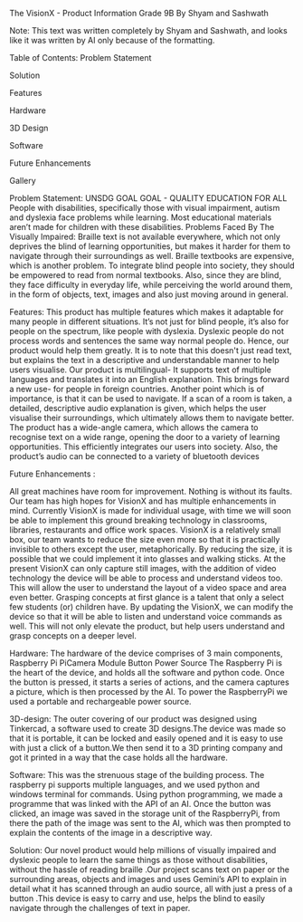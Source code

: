 The VisionX - Product Information
Grade 9B 
By Shyam and Sashwath

Note: This text was written completely by Shyam and Sashwath, and looks like it was written by AI only because of the formatting.

Table of Contents:
Problem Statement

Solution

Features

Hardware

3D Design

Software

Future Enhancements

Gallery


Problem Statement:
UNSDG GOAL GOAL - QUALITY EDUCATION FOR ALL
People with disabilities, specifically those with visual impairment, autism and dyslexia face problems while learning. Most educational materials aren’t made for children with these disabilities.
Problems Faced By The Visually Impaired:
Braille text is not available everywhere, which not only deprives the blind of learning opportunities, but makes it harder for them to navigate through their surroundings as well. Braille textbooks are expensive, which is another problem. To integrate blind people into society, they should be empowered to read from normal textbooks.
Also, since they are blind, they face difficulty in everyday life, while perceiving the world around them, in the form of objects, text, images and also just moving around in general.


Features: 
This product has multiple features which makes it adaptable for many people in different situations. 
It’s not just for blind people, it’s also for people on the spectrum, like people with dyslexia. Dyslexic people do not process words and sentences the same way normal people do. Hence, our product would help them greatly. It is to note that this doesn't just read text, but explains the text in a descriptive and understandable manner to help users visualise. 
Our product is multilingual- It supports text of multiple languages and translates it into an English explanation. This brings forward a new use- for people in foreign countries.
Another point which is of importance, is that it can be used to navigate. If a scan of a room is taken, a detailed, descriptive audio explanation is given, which helps the user visualise their surroundings, which ultimately allows them to navigate better.
The product has a wide-angle camera, which allows the camera to recognise text on a wide range, opening the door to a variety of learning opportunities. This efficiently integrates our users into society.
Also, the product’s audio can be connected to a variety of bluetooth devices 

Future Enhancements :

All great machines have room for improvement. Nothing is without its faults. Our team has high hopes for VisionX and has multiple enhancements in mind. 
Currently VisionX is made for individual usage, with time we will soon be able to implement this ground breaking technology in classrooms, libraries, restaurants and office work spaces.
VisionX is a relatively small box, our team wants to reduce the size even more  so that it is practically invisible to others except the user, metaphorically. By reducing the size, it is possible that we could implement it into glasses and walking sticks. 
At the present VisionX can only capture still images, with the addition of video technology the device will be able to process and understand videos too. This will allow the user to understand the layout of a video space and area even better.
Grasping concepts at first glance is a talent that only a select few students (or) children have. By updating the VisionX, we can modify the device so that it will be able to listen and understand voice commands as well. This will not only elevate the product, but help users understand and grasp concepts on a deeper level.


Hardware:
The hardware of the device comprises of 3 main components, 
Raspberry Pi
PiCamera Module
Button
Power Source
The Raspberry Pi is the heart of the device, and holds all the software and python code. Once the button is pressed, it starts a series of actions, and the camera captures a picture, which is then processed by the AI. To power the RaspberryPi we used a portable and rechargeable power source.

3D-design:
The outer covering of our product was designed using Tinkercad, a software used to create 3D designs.The device was made so that it is portable, it can be locked and easily opened and it is easy to use with just a click of a button.We then send it to a 3D printing company and got it printed in a way that the case holds all the hardware.

Software:
This was the strenuous stage of the building process. The raspberry pi supports multiple languages, and we used python and windows terminal for commands. Using python programming, we made a programme that was linked with the API of an AI. Once the button was clicked, an image was saved in the storage unit of the RaspberryPi, from there the path of the image was sent to the AI, which was then prompted to explain the contents of the image in a descriptive way.


Solution:
Our novel product would help millions of visually impaired and dyslexic people to learn the same things as those without disabilities, without the hassle of reading braille .Our project scans text on paper or the surrounding areas, objects and images and uses Gemini’s API to explain in detail what it has scanned through an audio source, all with just a press of a button .This device is easy to carry and use,  helps the blind to easily navigate through the challenges of text in paper.


